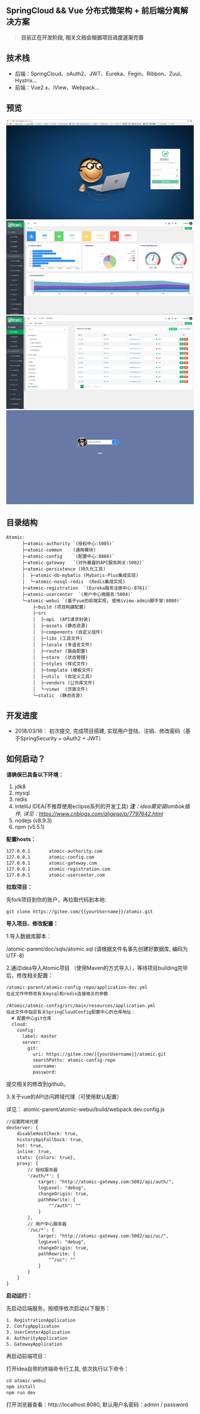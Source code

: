 ## SpringCloud && Vue 分布式微架构 + 前后端分离解决方案
> **目前正在开发阶段, 相关文档会根据项目进度逐渐完善**

## 技术栈
- 后端：SpringCloud、oAuth2、JWT、Eureka、Fegin、Ribbon、Zuul、Hystrix...
- 前端：Vue2.x、iView、Webpack...

## 预览
![](doc/images/login.jpg)
![](doc/images/home.jpg)
![](doc/images/user.jpg)
![](doc/images/lock.jpg)

## 目录结构

    Atomic:
          ├─atomic-authority `(授权中心:5005)`
          ├─atomic-common    (通用模块)
          ├─atomic-config    `(配置中心:8888)`
          ├─atomic-gateway   `(对外暴露的API服务网关:5002)`
          ├─atomic-persistence (持久化工具)
          │  ├─atomic-db-mybatis (Mybatis-Plus集成实现)
          │  └─atomic-nosql-redis  (Redis集成实现)
          ├─atomic-registration  `(Eureka服务注册中心:8761)`
          ├─atomic-usercenter  `(用户中心微服务:5004)`
          └─atomic-webui `(基于vue的前端实现, 使用iview-admin脚手架:8080)`
              ├─build (项目构建配置)
              ├─src
              │  ├─api  (API请求封装)
              │  ├─assets (静态资源)
              │  ├─components (自定义组件)
              │  ├─libs (工具文件)
              │  ├─locale (多语言文件)
              │  ├─router (路由配置)
              │  ├─store  (状态管理)
              │  ├─styles (样式文件)
              │  ├─template (模板文件)
              │  ├─utils  (自定义工具)
              │  ├─vendors (公共库文件)
              │  └─views  (页面文件)
              └─static  (静态资源)

## 开发进度

 - 2018/03/16： 初次提交, 完成项目搭建, 实现用户登陆、注销、修改密码（基于SpringSecurity + oAuth2 + JWT）

  
## 如何启动？
**请确保已具备以下环境：**
 1. jdk8
 2. mysql
 3. redis
 4. IntelliJ IDEA(不推荐使用eclipse系列的开发工具)
    ***注**：idea需安装lombok插件, 详见：https://www.cnblogs.com/aligege/p/7797642.html*
 5. nodejs (v8.9.3)
 6. npm (v5.5.1)

**配置hosts：**

    127.0.0.1       atomic-authority.com
    127.0.0.1       atomic-config.com
    127.0.0.1       atomic-gateway.com
    127.0.0.1       atomic-registration.com
    127.0.0.1       atomic-usercenter.com
    
**拉取项目：**

先fork项目到你的账户，再拉取代码到本地:

    git clone https://gitee.com/{{yourUsername}}/atomic.git
    

**导入项目、修改配置：**

1.导入数据库脚本：

/atomic-parent/doc/sqls/atomic.sql (请根据文件名事先创建好数据库, 编码为UTF-8)

2.通过idea导入Atomic项目 （使用Maven的方式导入），等待项目building完毕后，修改相关配置：

    /atomic-parent/atomic-config-repo/application-dev.yml
    在此文件中修改有关mysql和redis连接相关的参数
    
    /Atomic/atomic-config/src/main/resources/application.yml
    在此文件中指定有关SpringCloudConfig配置中心的仓库地址：
      # 配置中心git仓库
      cloud:
        config:
          label: master
          server:
            git:
              uri: https://gitee.com/{{yourUsername}}/atomic.git
              searchPaths: atomic-config-repo
              username:
              password:

提交相关的修改到github。

3.关于vue的API访问跨域代理（可使用默认配置）

详见： atomic-parent/atomic-webui/build/webpack.dev.config.js

    //设置跨域代理
    devServer: {
        disableHostCheck: true,
        historyApiFallback: true,
        hot: true,
        inline: true,
        stats: {colors: true},
        proxy: {
            // 授权服务器
            '/auth/*': {
                target: "http://atomic-gateway.com:5002/api/auth/",
                logLevel: "debug",
                changeOrigin: true,
                pathRewrite: {
                    "^/auth": ""
                }
            },
            // 用户中心服务器
            '/uc/*': {
                target: "http://atomic-gateway.com:5002/api/uc/",
                logLevel: "debug",
                changeOrigin: true,
                pathRewrite: {
                    "^/uc": ""
                }
            }
        }
    }


**启动运行：**

先启动后端服务，按顺序依次启动以下服务：

    1. RegistrationApplication
    2. ConfigApplication
    3. UserCenterApplication
    4. AuthorityApplication
    5. GatewayApplication
    
再启动前端项目：

打开idea自带的终端命令行工具, 依次执行以下命令：

    cd atomic-webui
    npm install
    npm run dev


打开浏览器查看：http://localhost:8080, 默认用户名密码：admin / password
